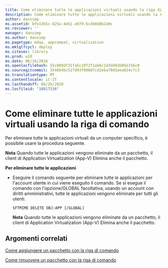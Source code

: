 ```yaml
---
title: Come eliminare tutte le applicazioni virtuali usando la riga di comando
description: Come eliminare tutte le applicazioni virtuali usando la riga di comando
author: dansimp
ms.assetid: bfe13b5c-825a-4eb1-a979-6c4b8d8b2a9c
ms.reviewer: ''
manager: dansimp
ms.author: dansimp
ms.pagetype: mdop, appcompat, virtualization
ms.mktglfcycl: deploy
ms.sitesec: library
ms.prod: w10
ms.date: 06/16/2016
ms.openlocfilehash: 55c809df31fa5c19f2f1a56c143d492b092156c0
ms.sourcegitcommit: 354664bc527d93f80687cd2eba70d1eea024c7c3
ms.translationtype: MT
ms.contentlocale: it-IT
ms.lasthandoff: 06/26/2020
ms.locfileid: "10817536"
---
```

# Come eliminare tutte le applicazioni virtuali usando la riga di comando


Per eliminare tutte le applicazioni virtuali da un computer specifico, è possibile usare la procedura seguente.

**Nota**  Quando tutte le applicazioni vengono eliminate da un pacchetto, il client di Application Virtualization (App-V) Elimina anche il pacchetto.

 

**Per eliminare tutte le applicazioni**

-   Eseguire il comando seguente per eliminare tutte le applicazioni per l'account utente in cui viene eseguito il comando. Se si esegue il comando con l'opzione/GLOBAL facoltativa, usando un account con diritti amministrativi, tutte le applicazioni vengono eliminate per tutti gli utenti.

    `SFTMIME DELETE OBJ:APP [/GLOBAL]`

    **Nota**  Quando tutte le applicazioni vengono eliminate da un pacchetto, il client di Application Virtualization (App-V) Elimina anche il pacchetto.

     

## Argomenti correlati


[Come aggiungere un pacchetto con la riga di comando](how-to-add-a-package-by-using-the-command-line.md)

[Come rimuovere un pacchetto con la riga di comando](how-to-remove-a-package-by-using-the-command-line.md)

 

 





